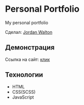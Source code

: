 # Personal Portfolio

My personal portfolio

Сделал: <a href="https://github.com/1JordanWalton1">Jordan Walton</a>

## Демонстрация

Ссылка на сайт: <a href="https://1jordanwalton1.github.io/Personal-Portfolio/">клик</a>

## Технологии

- HTML
- CSS(SCSS)
- JavaScript
